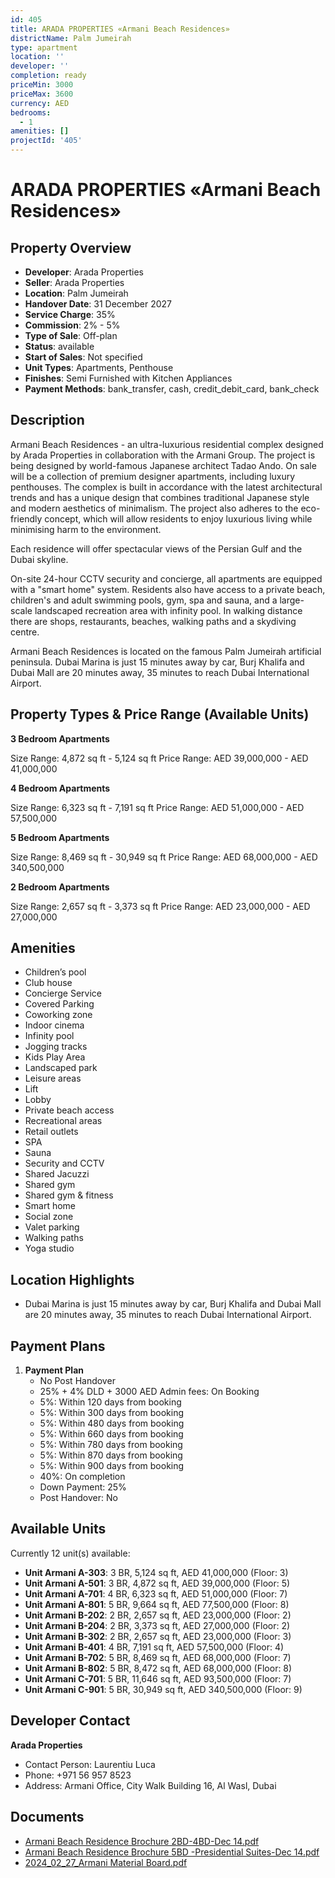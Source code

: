```yaml
---
id: 405
title: ARADA PROPERTIES «Armani Beach Residences»
districtName: Palm Jumeirah
type: apartment
location: ''
developer: ''
completion: ready
priceMin: 3000
priceMax: 3600
currency: AED
bedrooms:
  - 1
amenities: []
projectId: '405'
---
```


# ARADA PROPERTIES «Armani Beach Residences»

## Property Overview
- **Developer**: Arada Properties
- **Seller**: Arada Properties
- **Location**: Palm Jumeirah
- **Handover Date**: 31 December 2027
- **Service Charge**: 35%
- **Commission**: 2% - 5%
- **Type of Sale**: Off-plan
- **Status**: available
- **Start of Sales**: Not specified
- **Unit Types**: Apartments, Penthouse
- **Finishes**: Semi Furnished with Kitchen Appliances
- **Payment Methods**: bank_transfer, cash, credit_debit_card, bank_check

## Description
Armani Beach Residences - an ultra-luxurious residential complex designed by Arada Properties in collaboration with the Armani Group. The project is being designed by world-famous Japanese architect Tadao Ando. On sale will be a collection of premium designer apartments, including luxury penthouses. The complex is built in accordance with the latest architectural trends and has a unique design that combines traditional Japanese style and modern aesthetics of minimalism. The project also adheres to the eco-friendly concept, which will allow residents to enjoy luxurious living while minimising harm to the environment.

Each residence will offer spectacular views of the Persian Gulf and the Dubai skyline.

On-site 24-hour CCTV security and concierge, all apartments are equipped with a "smart home" system. Residents also have access to a private beach, children's and adult swimming pools, gym, spa and sauna, and a large-scale landscaped recreation area with infinity pool. In walking distance there are shops, restaurants, beaches, walking paths and a skydiving centre. 

Armani Beach Residences is located on the famous Palm Jumeirah artificial peninsula. Dubai Marina is just 15 minutes away by car, Burj Khalifa and Dubai Mall are 20 minutes away, 35 minutes to reach Dubai International Airport.

## Property Types & Price Range (Available Units)
**3 Bedroom Apartments**

Size Range: 4,872 sq ft - 5,124 sq ft
Price Range: AED 39,000,000 - AED 41,000,000

**4 Bedroom Apartments**

Size Range: 6,323 sq ft - 7,191 sq ft
Price Range: AED 51,000,000 - AED 57,500,000

**5 Bedroom Apartments**

Size Range: 8,469 sq ft - 30,949 sq ft
Price Range: AED 68,000,000 - AED 340,500,000

**2 Bedroom Apartments**

Size Range: 2,657 sq ft - 3,373 sq ft
Price Range: AED 23,000,000 - AED 27,000,000

## Amenities
- Children’s pool
- Club house
- Concierge Service
- Covered Parking
- Coworking zone
- Indoor cinema
- Infinity pool
- Jogging tracks
- Kids Play Area
- Landscaped park
- Leisure areas
- Lift
- Lobby
- Private beach access
- Recreational areas
- Retail outlets
- SPA
- Sauna
- Security and CCTV
- Shared Jacuzzi
- Shared gym
- Shared gym & fitness
- Smart home
- Social zone
- Valet parking
- Walking paths
- Yoga studio

## Location Highlights
- Dubai Marina is just 15 minutes away by car, Burj Khalifa and Dubai Mall are 20 minutes away, 35 minutes to reach Dubai International Airport.

## Payment Plans
1. **Payment Plan**
   - No Post Handover
   - 25% + 4% DLD + 3000 AED Admin fees: On Booking
   - 5%: Within 120 days from booking
   - 5%: Within 300 days from booking
   - 5%: Within 480 days from booking
   - 5%: Within 660 days from booking
   - 5%: Within 780 days from booking
   - 5%: Within 870 days from booking
   - 5%: Within 900 days from booking
   - 40%: On completion
   - Down Payment: 25%
   - Post Handover: No

## Available Units
Currently 12 unit(s) available:
- **Unit Armani A-303**: 3 BR, 5,124 sq ft, AED 41,000,000 (Floor: 3)
- **Unit Armani A-501**: 3 BR, 4,872 sq ft, AED 39,000,000 (Floor: 5)
- **Unit Armani A-701**: 4 BR, 6,323 sq ft, AED 51,000,000 (Floor: 7)
- **Unit Armani A-801**: 5 BR, 9,664 sq ft, AED 77,500,000 (Floor: 8)
- **Unit Armani B-202**: 2 BR, 2,657 sq ft, AED 23,000,000 (Floor: 2)
- **Unit Armani B-204**: 2 BR, 3,373 sq ft, AED 27,000,000 (Floor: 2)
- **Unit Armani B-302**: 2 BR, 2,657 sq ft, AED 23,000,000 (Floor: 3)
- **Unit Armani B-401**: 4 BR, 7,191 sq ft, AED 57,500,000 (Floor: 4)
- **Unit Armani B-702**: 5 BR, 8,469 sq ft, AED 68,000,000 (Floor: 7)
- **Unit Armani B-802**: 5 BR, 8,472 sq ft, AED 68,000,000 (Floor: 8)
- **Unit Armani C-701**: 5 BR, 11,646 sq ft, AED 93,500,000 (Floor: 7)
- **Unit Armani C-901**: 5 BR, 30,949 sq ft, AED 340,500,000 (Floor: 9)

## Developer Contact
**Arada Properties**
- Contact Person: Laurentiu Luca
- Phone: +971 56 957 8523
- Address: Armani Office, City Walk Building 16, Al Wasl, Dubai

## Documents
- [Armani Beach Residence Brochure 2BD-4BD-Dec 14.pdf](https://cdn.geniemap.net/2023/12/14/dn5tmS6DWBWYk6RZxsfjnkiiwU4JEFYlCrIQKeAC.pdf)
- [Armani Beach Residence Brochure 5BD -Presidential Suites-Dec 14.pdf](https://cdn.geniemap.net/2023/12/14/gWyJpNS0YWVCm0QwT6n6rwFaldxs0XZtcGzDZySj.pdf)
- [2024_02_27_Armani Material Board.pdf](https://cdn.geniemap.net/2025/02/28/6UQ8XpQEsjtxrY0V7vtsYPg3vh1wkY1iaLdpefPU.pdf)
